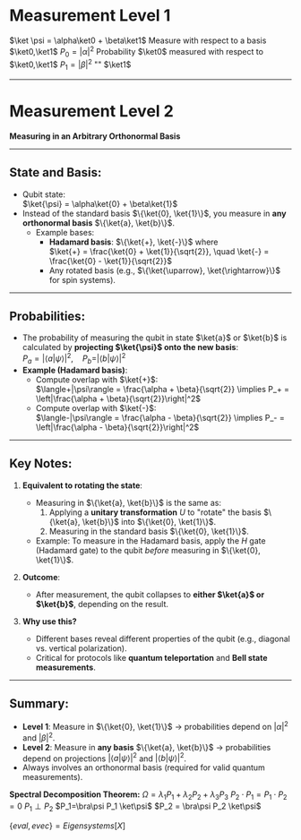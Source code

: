 # Measurement Level 1
$\ket \psi = \alpha\ket0 + \beta\ket1$
Measure with respect to a basis $\ket0,\ket1$
$P_0=\left|\alpha\right|^2$ Probability $\ket0$ measured with respect to $\ket0,\ket1$
$P_1=\left|\beta\right|^2$ ""                $\ket1$

---
# Measurement Level 2  

**Measuring in an Arbitrary Orthonormal Basis**

---

## **State and Basis**:  
- Qubit state:  
  $\ket{\psi} = \alpha\ket{0} + \beta\ket{1}$  
- Instead of the standard basis $\{\ket{0}, \ket{1}\}$, you measure in **any orthonormal basis** $\{\ket{a}, \ket{b}\}$.  
  - Example bases:  
    - **Hadamard basis**: $\{\ket{+}, \ket{-}\}$ where  
      $\ket{+} = \frac{\ket{0} + \ket{1}}{\sqrt{2}}, \quad \ket{-} = \frac{\ket{0} - \ket{1}}{\sqrt{2}}$  
    - Any rotated basis (e.g., $\{\ket{\uparrow}, \ket{\rightarrow}\}$ for spin systems).  

---

## **Probabilities**:  
- The probability of measuring the qubit in state $\ket{a}$ or $\ket{b}$ is calculated by **projecting $\ket{\psi}$ onto the new basis**:  
  $P_a = |\langle a | \psi \rangle|^2, \quad P_b = |\langle b | \psi \rangle|^2$  
- **Example (Hadamard basis)**:  
  - Compute overlap with $\ket{+}$:  
    $\langle+|\psi\rangle = \frac{\alpha + \beta}{\sqrt{2}} \implies P_+ = \left|\frac{\alpha + \beta}{\sqrt{2}}\right|^2$  
  - Compute overlap with $\ket{-}$:  
    $\langle-|\psi\rangle = \frac{\alpha - \beta}{\sqrt{2}} \implies P_- = \left|\frac{\alpha - \beta}{\sqrt{2}}\right|^2$

---

## **Key Notes**:  
1. **Equivalent to rotating the state**:  
   - Measuring in $\{\ket{a}, \ket{b}\}$ is the same as:  
     1. Applying a **unitary transformation** $U$ to "rotate" the basis $\{\ket{a}, \ket{b}\}$ into $\{\ket{0}, \ket{1}\}$.  
     2. Measuring in the standard basis $\{\ket{0}, \ket{1}\}$.  
   - Example: To measure in the Hadamard basis, apply the $H$ gate (Hadamard gate) to the qubit *before* measuring in $\{\ket{0}, \ket{1}\}$.  

2. **Outcome**:  
   - After measurement, the qubit collapses to **either $\ket{a}$ or $\ket{b}$**, depending on the result.  

3. **Why use this?**  
   - Different bases reveal different properties of the qubit (e.g., diagonal vs. vertical polarization).  
   - Critical for protocols like **quantum teleportation** and **Bell state measurements**.  

---

## **Summary**:  
- **Level 1**: Measure in $\{\ket{0}, \ket{1}\}$ → probabilities depend on $|\alpha|^2$ and $|\beta|^2$.  
- **Level 2**: Measure in **any basis** $\{\ket{a}, \ket{b}\}$ → probabilities depend on projections $|\langle a|\psi\rangle|^2$ and $|\langle b|\psi\rangle|^2$.  
- Always involves an orthonormal basis (required for valid quantum measurements). 

**Spectral Decomposition Theorem:**
$\Omega=\lambda_1P_1+\lambda_2P_2+\lambda_3P_3$
$P_2\cdot P_1=P_1\cdot P_2=0$     $P_1\perp P_2$
$P_1=\bra\psi P_1 \ket\psi$
$P_2 = \bra\psi P_2 \ket\psi$


$\{eval, evec\} = Eigensystems[X]$
